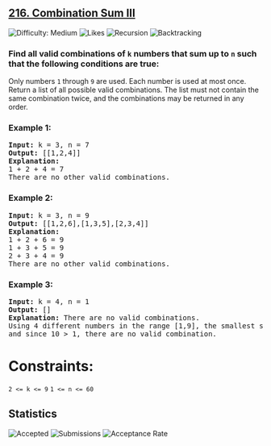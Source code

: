 ## <a href='https://leetcode.com/problems/combination-sum-iii/description'> 216. Combination Sum III </a>
![Difficulty: Medium](https://img.shields.io/badge/Difficulty-Medium-yellow)
![Likes](https://img.shields.io/badge/Likes-5.2k-green)
![Recursion](https://img.shields.io/badge/Tag-Recursion-blue)
![Backtracking](https://img.shields.io/badge/Tag-Backtracking-yellow)

### Find all valid combinations of `k` numbers that sum up to `n` such that the following conditions are true:

Only numbers `1` through `9` are used.
Each number is used at most once.
Return a list of all possible valid combinations. The list must not contain the same combination twice, and the combinations may be returned in any order.

 

### Example 1:
<pre><strong>Input:</strong> k = 3, n = 7
<strong>Output:</strong> [[1,2,4]]
<strong>Explanation:</strong>
1 + 2 + 4 = 7
There are no other valid combinations.</pre>

### Example 2:
<pre><strong>Input:</strong> k = 3, n = 9
<strong>Output:</strong> [[1,2,6],[1,3,5],[2,3,4]]
<strong>Explanation:</strong>
1 + 2 + 6 = 9
1 + 3 + 5 = 9
2 + 3 + 4 = 9
There are no other valid combinations.
</pre>

### Example 3:
<pre><strong>Input:</strong> k = 4, n = 1
<strong>Output:</strong> []
<strong>Explanation:</strong> There are no valid combinations.
Using 4 different numbers in the range [1,9], the smallest sum we can get is 1+2+3+4 = 10 <br/>and since 10 &gt; 1, there are no valid combination.
</pre>
 

# Constraints:

`2 <= k <= 9`
`1 <= n <= 60`

## Statistics
![Accepted](https://img.shields.io/badge/Accepted-418.5K-brightgreen)
![Submissions](https://img.shields.io/badge/Submissions-614.2K-blue)
![Acceptance Rate](https://img.shields.io/badge/Acceptance%20Rate-68.1%25-yellow)
